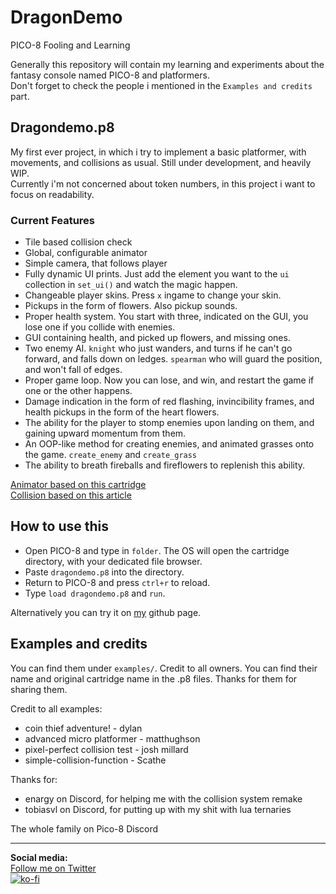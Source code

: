 # DragonDemo
PICO-8 Fooling and Learning

Generally this repository will contain my learning and experiments about the fantasy console named PICO-8 and platformers.  
Don't forget to check the people i mentioned in the `Examples and credits` part.

## Dragondemo.p8
My first ever project, in which i try to implement a basic platformer, with movements, and collisions as usual. Still under development, and heavily WIP.  
Currently i'm not concerned about token numbers, in this project i want to focus on readability.

### Current Features
* Tile based collision check
* Global, configurable animator
* Simple camera, that follows player
* Fully dynamic UI prints. Just add the element you want to the `ui` collection in `set_ui()` and watch the magic happen.
* Changeable player skins. Press `x` ingame to change your skin.
* Pickups in the form of flowers. Also pickup sounds.
* Proper health system. You start with three, indicated on the GUI, you lose one if you collide with enemies.
* GUI containing health, and picked up flowers, and missing ones.
* Two enemy AI. `knight` who just wanders, and turns if he can't go forward, and falls down on ledges. `spearman` who will guard the position, and won't fall of edges.
* Proper game loop. Now you can lose, and win, and restart the game if one or the other happens.
* Damage indication in the form of red flashing, invincibility frames, and health pickups in the form of the heart flowers.
* The ability for the player to stomp enemies upon landing on them, and gaining upward momentum from them.
* An OOP-like method for creating enemies, and animated grasses onto the game. `create_enemy` and `create_grass`
* The ability to breath fireballs and fireflowers to replenish this ability.


[Animator based on this cartridge](https://www.lexaloffle.com/bbs/?tid=3115 "Simple Animation Function")  
[Collision based on this article](http://gamedev.docrobs.co.uk/first-steps-in-pico-8-easy-collisions-with-map-tiles "First Steps in PICO-8: Easy Collisions with Map Tiles")

## How to use this
* Open PICO-8 and type in `folder`. The OS will open the cartridge directory, with your dedicated file browser.
* Paste `dragondemo.p8` into the directory.
* Return to PICO-8 and press `ctrl+r` to reload.
* Type `load dragondemo.p8` and `run`.

Alternatively you can try it on [my](https://achie72.github.io/pico8/) github page.

## Examples and credits
You can find them under `examples/`. Credit to all owners. You can find their name and original cartridge name in the .p8 files. Thanks for them for sharing them.

Credit to all examples:
* coin thief adventure! - dylan
* advanced micro platformer - matthughson
* pixel-perfect collision test - josh millard
* simple-collision-function - Scathe

Thanks for:  
* enargy on Discord, for helping me with the collision system remake
* tobiasvl on Discord, for putting up with my shit with lua ternaries

The whole family on Pico-8 Discord

---  
**Social media:**  
[Follow me on Twitter](https://twitter.com/Achie7240)  
[![ko-fi](https://www.ko-fi.com/img/githubbutton_sm.svg)](https://ko-fi.com/L4L81GBPX)
